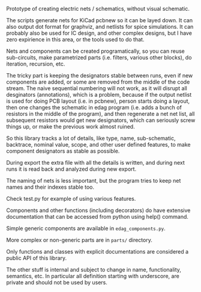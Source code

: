 Prototype of creating electric nets / schematics, without visual
schematic.

The scripts generate nets for KiCad pcbnew so it can be layed down. It can also
output dot format for graphviz, and netlists for spice simulations. It can
probably also be used for IC design, and other complex designs, but I have zero
expirience in this area, or the tools used to do that.

Nets and components can be created programatically, so you can reuse
sub-circuits, make parametrized parts (i.e. filters, various other
blocks), do iteration, recursion, etc.

The tricky part is keeping the designators stable between runs, even if
new components are added, or some are removed from the middle of the code
stream. The naive sequential numbering will not work, as it will disrupt
all desginators (annotations), which is a problem, because if the output
netlist is used for doing PCB layout (i.e. in pcbnew), person starts
doing a layout, then one changes the schematic in edag program (i.e. adds
a bunch of resistors in the middle of the program), and then regenerate a
net net list, all subsequent resistors would get new designators, which
can seriously screw things up, or make the previous work almost ruined.

So this library tracks a lot of details, like type, name, sub-schematic,
backtrace, nominal value, scope, and other user defined features, to make
component designators as stable as possible.

During export the extra file with all the details is written, and during next
runs it is read back and analyzed during new export.

The naming of nets is less important, but the program tries to keep net names and
their indexes stable too.

Check test.py for example of using various features.

Components and other functions (including decorators) do have extensive
documentation that can be accessed from python using help() command.

Simple generic components are available in `edag_components.py`.

More complex or non-generic parts are in `parts/` directory.

Only functions and classes with explicit documentations are considered a
public API of this library.

The other stuff is internal and subject to change in name, functionality,
semantics, etc. In particular all definition starting with underscore,
are private and should not be used by users.
